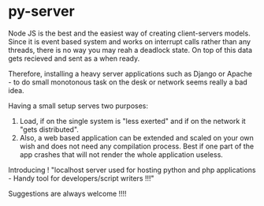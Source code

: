 # py-server
Node JS is the best and the easiest way of creating client-servers models. Since it is event based system and works on interrupt calls rather than any threads, there is no way you may reah a deadlock state. On top of this data gets recieved and sent as a when ready.

Therefore, installing a heavy server applications such as Django or Apache - to do small monotonous task on the desk or network seems really a bad idea.

Having a small setup serves two purposes:
1. Load, if on the single system is "less exerted" and if on the network it "gets distributed".
2. Also, a web based application can be extended and scaled on your own wish and does not need any compilation process. Best if one part of the app crashes that will not render the whole application useless.

Introducing ! "localhost server used for hosting python and php applications - Handy tool for developers/script writers !!!"

Suggestions are always welcome !!!!



